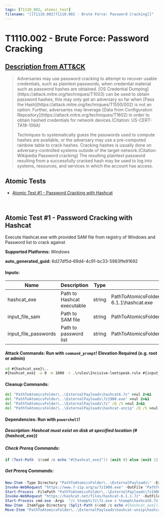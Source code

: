 ```yaml
---
tags: [T1110_002, atomic_test]
filename: "[[T1110.002|T1110.002 - Brute Force: Password Cracking]]"
---
```


# T1110.002 - Brute Force: Password Cracking
## [Description from ATT&CK](https://attack.mitre.org/techniques/T1110/002)
<blockquote>Adversaries may use password cracking to attempt to recover usable credentials, such as plaintext passwords, when credential material such as password hashes are obtained. [OS Credential Dumping](https://attack.mitre.org/techniques/T1003) can be used to obtain password hashes, this may only get an adversary so far when [Pass the Hash](https://attack.mitre.org/techniques/T1550/002) is not an option. Further,  adversaries may leverage [Data from Configuration Repository](https://attack.mitre.org/techniques/T1602) in order to obtain hashed credentials for network devices.(Citation: US-CERT-TA18-106A) 

Techniques to systematically guess the passwords used to compute hashes are available, or the adversary may use a pre-computed rainbow table to crack hashes. Cracking hashes is usually done on adversary-controlled systems outside of the target network.(Citation: Wikipedia Password cracking) The resulting plaintext password resulting from a successfully cracked hash may be used to log into systems, resources, and services in which the account has access.</blockquote>

## Atomic Tests

- [Atomic Test #1 - Password Cracking with Hashcat](#atomic-test-1---password-cracking-with-hashcat)


<br/>

## Atomic Test #1 - Password Cracking with Hashcat
Execute Hashcat.exe with provided SAM file from registry of Windows and Password list to crack against

**Supported Platforms:** Windows


**auto_generated_guid:** 6d27df5d-69d4-4c91-bc33-5983ffe91692





#### Inputs:
| Name | Description | Type | Default Value |
|------|-------------|------|---------------|
| hashcat_exe | Path to Hashcat executable | string | PathToAtomicsFolder&#92;..&#92;ExternalPayloads&#92;hashcat6&#92;hashcat-6.1.1&#92;hashcat.exe|
| input_file_sam | Path to SAM file | string | PathToAtomicsFolder&#92;T1110.002&#92;src&#92;sam.txt|
| input_file_passwords | Path to password list | string | PathToAtomicsFolder&#92;T1110.002&#92;src&#92;password.lst|


#### Attack Commands: Run with `command_prompt`!  Elevation Required (e.g. root or admin) 


```cmd
cd #{hashcat_exe}\..
#{hashcat_exe} -a 0 -m 1000 -r .\rules\Incisive-leetspeak.rule #{input_file_sam} #{input_file_passwords}
```

#### Cleanup Commands:
```cmd
del "PathToAtomicsFolder\..\ExternalPayloads\hashcat6.7z" >nul 2>&1
del "PathToAtomicsFolder\..\ExternalPayloads\7z1900.exe" >nul 2>&1
del "PathToAtomicsFolder\..\ExternalPayloads\7z" /Q /S >nul 2>&1
del "PathToAtomicsFolder\..\ExternalPayloads\hashcat-unzip" /Q /S >nul 2>&1
```



#### Dependencies:  Run with `powershell`!
##### Description: Hashcat must exist on disk at specified location (#{hashcat_exe})
##### Check Prereq Commands:
```powershell
if (Test-Path  $(cmd /c echo "#{hashcat_exe}")) {exit 0} else {exit 1}
```
##### Get Prereq Commands:
```powershell
New-Item -Type Directory "PathToAtomicsFolder\..\ExternalPayloads\" -ErrorAction Ignore -Force | Out-Null
Invoke-WebRequest "https://www.7-zip.org/a/7z1900.exe" -OutFile "PathToAtomicsFolder\..\ExternalPayloads\7z1900.exe"
Start-Process -FilePath "PathToAtomicsFolder\..\ExternalPayloads\7z1900.exe" -ArgumentList "/S /D=PathToAtomicsFolder\..\ExternalPayloads\7zi" -NoNewWindow
Invoke-WebRequest "https://hashcat.net/files/hashcat-6.1.1.7z" -OutFile "PathToAtomicsFolder\..\ExternalPayloads\hashcat6.7z"
Start-Process cmd.exe -Args  "/c %temp%\7z\7z.exe x %temp%\hashcat6.7z -aoa -o%temp%\hashcat-unzip" -Wait
New-Item -ItemType Directory (Split-Path $(cmd /c echo #{hashcat_exe})) -Force | Out-Null
Move-Item "PathToAtomicsFolder\..\ExternalPayloads\hashcat-unzip\hashcat-6.1.1\*" $(cmd /c echo #{hashcat_exe}\..) -Force -ErrorAction Ignore
```




<br/>
